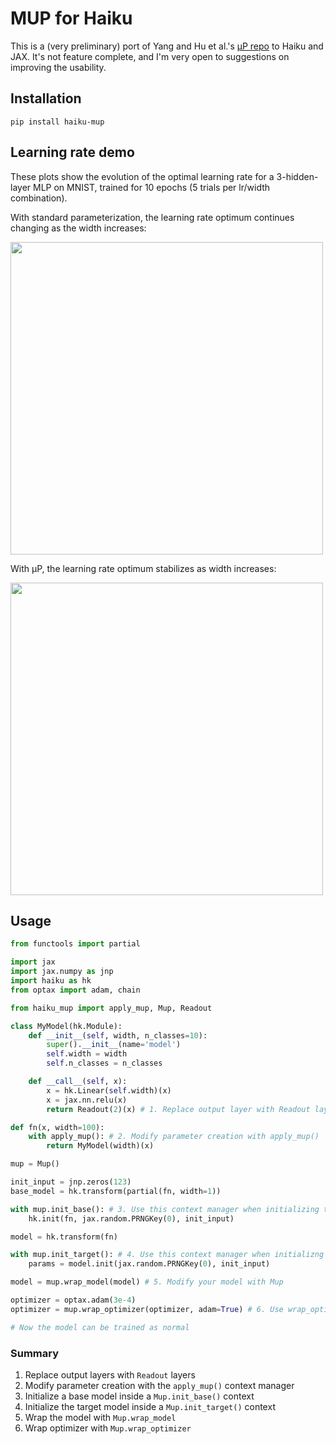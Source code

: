 # MUP for Haiku

This is a (very preliminary) port of Yang and Hu et al.'s [μP repo](https://github.com/microsoft/mup) to Haiku and JAX. It's not feature complete, and I'm very open to suggestions on improving the usability.

## Installation

```
pip install haiku-mup
```

## Learning rate demo
These plots show the evolution of the optimal learning rate for a 3-hidden-layer MLP on MNIST, trained for 10 epochs (5 trials per lr/width combination).

With standard parameterization, the learning rate optimum continues changing as the width increases:

<img src="https://github.com/davisyoshida/haiku-mup/blob/master/figures/mlp_sp.png?raw=True" width="500" />


With μP, the learning rate optimum stabilizes as width increases:

<img src="https://github.com/davisyoshida/haiku-mup/blob/master/figures/mlp.png?raw=True" width="500" />

## Usage
```python
from functools import partial

import jax
import jax.numpy as jnp
import haiku as hk
from optax import adam, chain

from haiku_mup import apply_mup, Mup, Readout

class MyModel(hk.Module):
    def __init__(self, width, n_classes=10):
        super().__init__(name='model')
        self.width = width
        self.n_classes = n_classes

    def __call__(self, x):
        x = hk.Linear(self.width)(x)
        x = jax.nn.relu(x)
        return Readout(2)(x) # 1. Replace output layer with Readout layer

def fn(x, width=100):
    with apply_mup(): # 2. Modify parameter creation with apply_mup()
        return MyModel(width)(x)

mup = Mup()

init_input = jnp.zeros(123)
base_model = hk.transform(partial(fn, width=1))

with mup.init_base(): # 3. Use this context manager when initializing the base model
    hk.init(fn, jax.random.PRNGKey(0), init_input) 

model = hk.transform(fn)

with mup.init_target(): # 4. Use this context manager when initializng the target model
    params = model.init(jax.random.PRNGKey(0), init_input)

model = mup.wrap_model(model) # 5. Modify your model with Mup

optimizer = optax.adam(3e-4)
optimizer = mup.wrap_optimizer(optimizer, adam=True) # 6. Use wrap_optimizer to get layer specific learning rates

# Now the model can be trained as normal
```

### Summary
1. Replace output layers with `Readout` layers
2. Modify parameter creation with the `apply_mup()` context manager
3. Initialize a base model inside a `Mup.init_base()` context
4. Initialize the target model inside a `Mup.init_target()` context
5. Wrap the model with `Mup.wrap_model`
6. Wrap optimizer with `Mup.wrap_optimizer`
